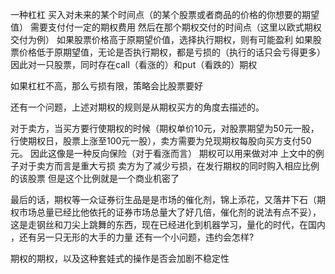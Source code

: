 一种杠杠
买入对未来的某个时间点（的某个股票或者商品的价格的你想要的期望值）
需要支付付一定的期权费用
然后在那个期权交付的时间点（这里以欧式期权交付为例）
如果股票价格高于原期望价值，选择执行期权，则有可能盈利
如果股票价格低于原期望值，无论是否执行期权，都是亏损的（执行的话只会亏得更多）
因此对一只股票，同时存在call（看涨的）和put（看跌的）期权


如果杠杠不高，那么亏损有限，策略会比股票要好

还有一个问题，上述对期权的规则是从期权买方的角度去描述的。

对于卖方，当买方要行使期权的时候（期权单价10元，对股票期望为50元一股，行使期权日，股票上涨至100元一股），卖方需要为兑现期权每股向买方支付50元。
因此这像是一种反向保险（对于看涨而言）
期权可以用来做对冲
上文中的例子对于卖方而言是重大亏损
卖方为了减少亏损，在发行期权的同时购入相应比例的该股票
但是这个比例就是一个商业机密了

最后的话，期权等一众证券衍生品是是市场的催化剂，锦上添花，又落井下石（期权市场总量已经比他依托的证券市场总量大了好几倍，催化剂的说法有点不妥），这是走钢丝和刀尖上跳舞的东西，现在已经进化到机器学习，量化的时代，在国内 ，还有另一只无形的大手的力量
还有一个小问题，违约会怎样?

期权的期权，以及这种套娃式的操作是否会加剧不稳定性
